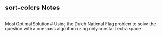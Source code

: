 <h2>sort-colors Notes</h2><hr>Most Optimal Solution # Using the Dutch National Flag problem to solve the question with a one-pass algorithm using only constant extra space
